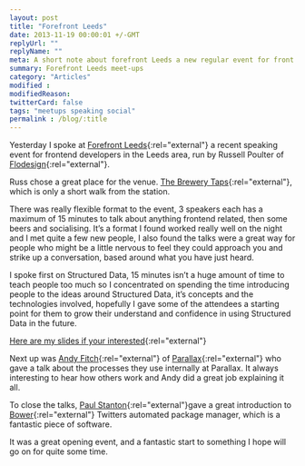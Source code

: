 ```yaml
---
layout: post
title: "Forefront Leeds"
date: 2013-11-19 00:00:01 +/-GMT
replyUrl: ""
replyName: ""
meta: A short note about forefront Leeds a new regular event for front end developers
summary: Forefront Leeds meet-ups
category: "Articles"
modified :
modifiedReason:
twitterCard: false
tags: "meetups speaking social"
permalink : /blog/:title
---
```


Yesterday I spoke at [Forefront Leeds](https://forefront.cc/forefront-no1-18th-november-2013/){:rel="external"} a recent speaking event for frontend developers in the Leeds area, run by Russell Poulter of [Flodesign](https://flodesign.co.uk){:rel="external"}.

Russ chose a great place for the venue. [The Brewery Taps](https://www.brewerytapleeds.co.uk){:rel="external"}, which is only a short walk from the station.

There was really flexible format to the event, 3 speakers each has a maximum of 15 minutes to talk about anything frontend related, then some beers and socialising. It’s a format I found worked really well on the night and I met quite a few new people, I also found the talks were a great way for people who might be a little nervous to feel they could approach you and strike up a conversation, based around what you have just heard.

I spoke first on Structured Data, 15 minutes isn’t a huge amount of time to teach people too much so I concentrated on spending the time introducing people to the ideas around Structured Data, it’s concepts and the technologies involved, hopefully I gave some of the attendees a starting point for them to grow their understand and confidence in using Structured Data in the future.

[Here are my slides if your interested](https://speakerdeck.com/vincentp/a-brief-overview-on-structured-data){:rel="external"}

Next up was [Andy Fitch](https://twitter.com/_andyfitch){:rel="external"} of [Parallax](https://parall.ax){:rel="external"} who gave a talk about the processes they use internally at Parallax. It always interesting to hear how others work and Andy did a great job explaining it all.

To close the talks, [Paul Stanton](https://twitter.com/stanton){:rel="external"}gave a great introduction to [Bower](https://bower.io){:rel="external"} Twitters automated package manager, which is a fantastic piece of software.

It was a great opening event, and a fantastic start to something I hope will go on for quite some time.

